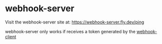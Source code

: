 # webhook-server

Visit the webhook-server site at: <a href="https://webhook-server.fly.dev">https://webhook-server.fly.dev/ping</a>

webhook-server only works if receives a token generated by the <a href="https://github.com/xegea/webhook_client">webhook-client</a>
